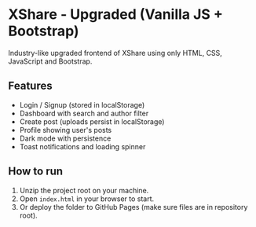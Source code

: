 # XShare - Upgraded (Vanilla JS + Bootstrap)

Industry-like upgraded frontend of XShare using only HTML, CSS, JavaScript and Bootstrap.

## Features
- Login / Signup (stored in localStorage)
- Dashboard with search and author filter
- Create post (uploads persist in localStorage)
- Profile showing user's posts
- Dark mode with persistence
- Toast notifications and loading spinner

## How to run
1. Unzip the project root on your machine.
2. Open `index.html` in your browser to start.
3. Or deploy the folder to GitHub Pages (make sure files are in repository root).

